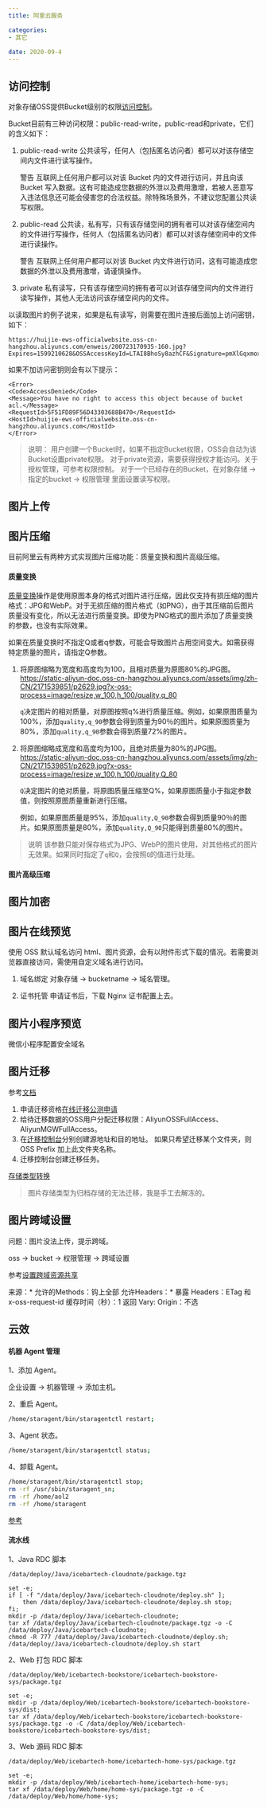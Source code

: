 ```yaml
---
title: 阿里云服务

categories:
- 其它

date: 2020-09-4
---
```


## 访问控制
对象存储OSS提供Bucket级别的权限[访问控制](https://help.aliyun.com/document_detail/31954.html?spm=5176.8466010.acl.1.615e1450N7b9g0)。

Bucket目前有三种访问权限：public-read-write，public-read和private，它们的含义如下：
1. public-read-write
    公共读写，任何人（包括匿名访问者）都可以对该存储空间内文件进行读写操作。

    警告 互联网上任何用户都可以对该 Bucket 内的文件进行访问，并且向该 Bucket 写入数据。这有可能造成您数据的外泄以及费用激增，若被人恶意写入违法信息还可能会侵害您的合法权益。除特殊场景外，不建议您配置公共读写权限。

1. public-read
    公共读，私有写，只有该存储空间的拥有者可以对该存储空间内的文件进行写操作，任何人（包括匿名访问者）都可以对该存储空间中的文件进行读操作。

    警告 互联网上任何用户都可以对该 Bucket 内文件进行访问，这有可能造成您数据的外泄以及费用激增，请谨慎操作。

1. private
    私有读写，只有该存储空间的拥有者可以对该存储空间内的文件进行读写操作，其他人无法访问该存储空间内的文件。

以读取图片的例子说来，如果是私有读写，则需要在图片连接后面加上访问密钥，如下：

```
https://huijie-ews-officialwebsite.oss-cn-hangzhou.aliyuncs.com/enweis/200723170935-160.jpg?Expires=1599210628&OSSAccessKeyId=LTAI8BhoSy8azhCF&Signature=pmXlGqxmox%2FwKezSyomDxoOZSMg%3D
```

如果不加访问密钥则会有以下提示：

```
<Error>
<Code>AccessDenied</Code>
<Message>You have no right to access this object because of bucket acl.</Message>
<RequestId>5F51FD89F56D43303688B470</RequestId>
<HostId>huijie-ews-officialwebsite.oss-cn-hangzhou.aliyuncs.com</HostId>
</Error>
```

> 说明：
> 用户创建一个Bucket时，如果不指定Bucket权限，OSS会自动为该Bucket设置private权限。
> 对于private资源，需要获得授权才能访问。关于授权管理，可参考权限控制。
> 对于一个已经存在的Bucket，在对象存储 -> 指定的bucket -> 权限管理 里面设置读写权限。

## 图片上传

## 图片压缩
目前阿里云有两种方式实现图片压缩功能：质量变换和图片高级压缩。

#### 质量变换
[质量变换](https://help.aliyun.com/document_detail/44705.html?spm=a2c4g.11186623.4.3.64e41729322Z12)操作是使用原图本身的格式对图片进行压缩，因此仅支持有损压缩的图片格式：JPG和WebP。对于无损压缩的图片格式（如PNG），由于其压缩前后图片质量没有变化，所以无法进行质量变换。即使为PNG格式的图片添加了质量变换的参数，也没有实际效果。

如果在质量变换时不指定Q或者q参数，可能会导致图片占用空间变大。如需获得特定质量的图片，请指定Q参数。

1. 将原图缩略为宽度和高度均为100，且相对质量为原图80%的JPG图。
    https://static-aliyun-doc.oss-cn-hangzhou.aliyuncs.com/assets/img/zh-CN/2171539851/p2629.jpg?x-oss-process=image/resize,w_100,h_100/quality,q_80

    `q`决定图片的相对质量，对原图按照q%进行质量压缩。例如，如果原图质量为100%，添加`quality,q_90`参数会得到质量为90％的图片。如果原图质量为80%，添加`quality,q_90`参数会得到质量72%的图片。

1. 将原图缩略成宽度和高度均为100，且绝对质量为80%的JPG图。
    https://static-aliyun-doc.oss-cn-hangzhou.aliyuncs.com/assets/img/zh-CN/2171539851/p2629.jpg?x-oss-process=image/resize,w_100,h_100/quality,Q_80

    `Q`决定图片的绝对质量，将原图质量压缩至Q%，如果原图质量小于指定参数值，则按照原图质量重新进行压缩。

    例如，如果原图质量是95%，添加`quality,Q_90`参数会得到质量90％的图片。如果原图质量是80%，添加`quality,Q_90`只能得到质量80%的图片。

> 说明 该参数只能对保存格式为JPG、WebP的图片使用，对其他格式的图片无效果。如果同时指定了`q`和`Q`，会按照`Q`的值进行处理。

#### 图片高级压缩

## 图片加密

## 图片在线预览
使用 OSS 默认域名访问 html、图片资源，会有以附件形式下载的情况。若需要浏览器直接访问，需使用自定义域名进行访问。

1. 域名绑定
    对象存储 -> bucketname -> 域名管理。

1. 证书托管
    申请证书后，下载 Nginx 证书配置上去。

## 图片小程序预览
微信小程序配置安全域名

## 图片迁移
参考[文档](https://help.aliyun.com/document_detail/95074.html?spm=a2c4g.11186623.6.550.79154accS5qoSS)

1. 申请迁移资格[在线迁移公测申请](https://page.aliyun.com/form/act998591440/index.htm?spm=5176.a2c3g.0.0.228c3d89NRZqzm)
1. 给待迁移数据的OSS用户分配迁移权限：AliyunOSSFullAccess、AliyunMGWFullAccess。
1. 在[迁移控制台](https://mgw.console.aliyun.com/?spm=a2c4g.11186623.2.12.70f7614ccmJkHM#/job?_k=6w2hbo)分别创建源地址和目的地址。
    如果只希望迁移某个文件夹，则 OSS Prefix 加上此文件夹名称。
1. 迁移控制台创建迁移任务。

[存储类型转换](https://help.aliyun.com/document_detail/90090.html?spm=a2c4g.11186623.4.2.69157f85oBY3jH)

> 图片存储类型为归档存储的无法迁移，我是手工去解冻的。

## 图片跨域设置
问题：图片没法上传，提示跨域。

oss -> bucket -> 权限管理 -> 跨域设置

参考[设置跨域资源共享](https://help.aliyun.com/document_detail/31870.html?spm=5176.8466060.cors.1.6d6e1450ab9CBj)

来源：*
允许的Methods：钩上全部
允许Headers：*
暴露 Headers：ETag 和 x-oss-request-id
缓存时间（秒）：1
返回 Vary: Origin：不选

## 云效
#### 机器 Agent 管理
1、添加 Agent。

企业设置 -> 机器管理 -> 添加主机。

2、重启 Agent。

```bash
/home/staragent/bin/staragentctl restart;
```

3、Agent 状态。

```bash
/home/staragent/bin/staragentctl status;
```

4、卸载 Agent。

```bash
/home/staragent/bin/staragentctl stop;
rm -rf /usr/sbin/staragent_sn;
rm -rf /home/aol2
rm -rf /home/staragent
```

[参考](https://help.aliyun.com/document_detail/62360.html?spm=a2c40.rdc_buyecspage.resource.1.18e78477pl96zp)

#### 流水线
1、Java RDC 脚本
```
/data/deploy/Java/icebartech-cloudnote/package.tgz

set -e;
if [ -f "/data/deploy/Java/icebartech-cloudnote/deploy.sh" ]; 
    then /data/deploy/Java/icebartech-cloudnote/deploy.sh stop; 
fi;
mkdir -p /data/deploy/Java/icebartech-cloudnote;
tar xf /data/deploy/Java/icebartech-cloudnote/package.tgz -o -C /data/deploy/Java/icebartech-cloudnote;
chmod -R 777 /data/deploy/Java/icebartech-cloudnote/deploy.sh;
/data/deploy/Java/icebartech-cloudnote/deploy.sh start
```

2、Web 打包 RDC 脚本

```
/data/deploy/Web/icebartech-bookstore/icebartech-bookstore-sys/package.tgz

set -e;
mkdir -p /data/deploy/Web/icebartech-bookstore/icebartech-bookstore-sys/dist;
tar xf /data/deploy/Web/icebartech-bookstore/icebartech-bookstore-sys/package.tgz -o -C /data/deploy/Web/icebartech-bookstore/icebartech-bookstore-sys/dist;
```

3、Web 源码 RDC 脚本

```
/data/deploy/Web/icebartech-home/icebartech-home-sys/package.tgz

set -e;
mkdir -p /data/deploy/Web/icebartech-home/icebartech-home-sys;
tar xf /data/deploy/Web/home/home-sys/package.tgz -o -C /data/deploy/Web/home/home-sys;
```